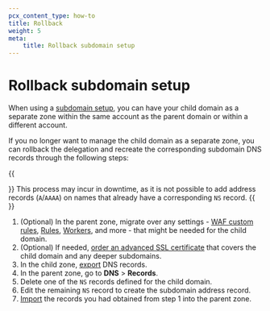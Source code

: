 ```yaml
---
pcx_content_type: how-to
title: Rollback
weight: 5
meta:
    title: Rollback subdomain setup
---
```


# Rollback subdomain setup

When using a [subdomain setup](/dns/zone-setups/subdomain-setup/), you can have your child domain as a separate zone within the same account as the parent domain or within a different account.

If you no longer want to manage the child domain as a separate zone, you can rollback the delegation and recreate the corresponding subdomain DNS records through the following steps:

{{<Aside type="warning" header="Note">}}
This process may incur in downtime, as it is not possible to add address records (`A`/`AAAA`) on names that already have a corresponding `NS` record.
{{</Aside>}}

1. (Optional) In the parent zone, migrate over any settings - [WAF custom rules](/waf/custom-rules/), [Rules](/rules/), [Workers](/workers/), and more - that might be needed for the child domain.
2. (Optional) If needed, [order an advanced SSL certificate](/ssl/edge-certificates/advanced-certificate-manager/) that covers the child domain and any deeper subdomains.
3. In the child zone, [export](/dns/manage-dns-records/how-to/import-and-export/#export-records) DNS records.
4. In the parent zone, go to **DNS** > **Records**.
5. Delete one of the `NS` records defined for the child domain.
6. Edit the remaining `NS` record to create the subdomain address record.
7. [Import](/dns/manage-dns-records/how-to/import-and-export/#import-records) the records you had obtained from step 1 into the parent zone.